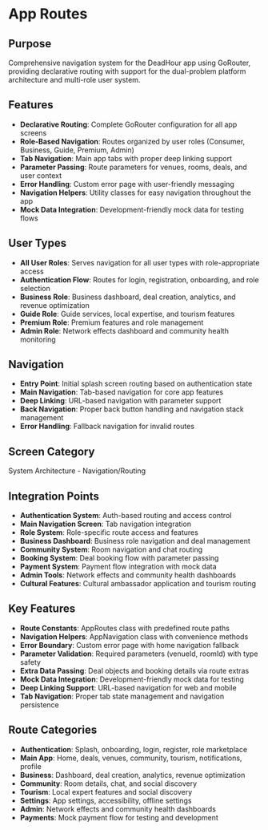 # App Routes

## Purpose
Comprehensive navigation system for the DeadHour app using GoRouter, providing declarative routing with support for the dual-problem platform architecture and multi-role user system.

## Features
- **Declarative Routing**: Complete GoRouter configuration for all app screens
- **Role-Based Navigation**: Routes organized by user roles (Consumer, Business, Guide, Premium, Admin)
- **Tab Navigation**: Main app tabs with proper deep linking support
- **Parameter Passing**: Route parameters for venues, rooms, deals, and user context
- **Error Handling**: Custom error page with user-friendly messaging
- **Navigation Helpers**: Utility classes for easy navigation throughout the app
- **Mock Data Integration**: Development-friendly mock data for testing flows

## User Types
- **All User Roles**: Serves navigation for all user types with role-appropriate access
- **Authentication Flow**: Routes for login, registration, onboarding, and role selection
- **Business Role**: Business dashboard, deal creation, analytics, and revenue optimization
- **Guide Role**: Guide services, local expertise, and tourism features  
- **Premium Role**: Premium features and role management
- **Admin Role**: Network effects dashboard and community health monitoring

## Navigation
- **Entry Point**: Initial splash screen routing based on authentication state
- **Main Navigation**: Tab-based navigation for core app features
- **Deep Linking**: URL-based navigation with parameter support
- **Back Navigation**: Proper back button handling and navigation stack management
- **Error Handling**: Fallback navigation for invalid routes

## Screen Category
System Architecture - Navigation/Routing

## Integration Points
- **Authentication System**: Auth-based routing and access control
- **Main Navigation Screen**: Tab navigation integration
- **Role System**: Role-specific route access and features
- **Business Dashboard**: Business role navigation and deal management
- **Community System**: Room navigation and chat routing
- **Booking System**: Deal booking flow with parameter passing
- **Payment System**: Payment flow integration with mock data
- **Admin Tools**: Network effects and community health dashboards
- **Cultural Features**: Cultural ambassador application and tourism routing

## Key Features
- **Route Constants**: AppRoutes class with predefined route paths
- **Navigation Helpers**: AppNavigation class with convenience methods
- **Error Boundary**: Custom error page with home navigation fallback
- **Parameter Validation**: Required parameters (venueId, roomId) with type safety
- **Extra Data Passing**: Deal objects and booking details via route extras
- **Mock Data Integration**: Development-friendly mock data for testing
- **Deep Linking Support**: URL-based navigation for web and mobile
- **Tab Navigation**: Proper tab state management and navigation persistence

## Route Categories
- **Authentication**: Splash, onboarding, login, register, role marketplace
- **Main App**: Home, deals, venues, community, tourism, notifications, profile
- **Business**: Dashboard, deal creation, analytics, revenue optimization
- **Community**: Room details, chat, and social discovery
- **Tourism**: Local expert features and social discovery
- **Settings**: App settings, accessibility, offline settings
- **Admin**: Network effects and community health dashboards
- **Payments**: Mock payment flow for testing and development